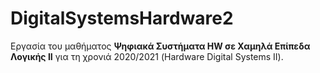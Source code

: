 # DigitalSystemsHardware2

Εργασία του μαθήματος **Ψηφιακά Συστήματα HW σε Χαμηλά Επίπεδα Λογικής ΙΙ** για τη χρονιά 2020/2021 (Hardware Digital Systems II).
